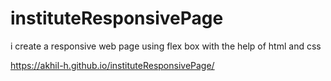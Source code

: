 # instituteResponsivePage
i create a responsive web page using flex box with the help of html and css

https://akhil-h.github.io/instituteResponsivePage/
